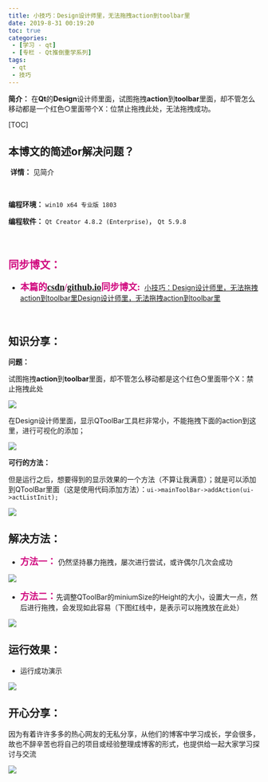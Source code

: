 ```yaml
---
title: 小技巧：Design设计师里，无法拖拽action到toolbar里
date: 2019-8-31 00:19:20
toc: true
categories: 
 - [学习 - qt]
 - [专栏 - Qt推倒重学系列]
tags: 
 - qt
 - 技巧
---
```




**简介：**  在**Qt**的**Design**设计师里面，试图拖拽**action**到**toolbar**里面，却不管怎么移动都是一个红色○里面带个X：位禁止拖拽此处，无法拖拽成功。

<!-- more -->

[TOC]

## 本博文的简述or解决问题？

​		**详情：**  见简介

<br>

**编程环境：**  `win10 x64 专业版 1803`  

**编程软件：**   `Qt Creator 4.8.2 (Enterprise)`， `Qt 5.9.8`

<br>

## <font color=#D0087E  face="幼圆">同步博文：</font>

- <font color=#D0087E  size=4 face="幼圆">**本篇的[csdn](https://blog.csdn.net/qq_33154343)/[github.io](https://touwoyimuli.github.io/)同步博文:** </font> [小技巧：Design设计师里，无法拖拽action到toolbar里Design设计师里，无法拖拽action到toolbar里](https://blog.csdn.net/qq_33154343/article/details/100168170)

<br>

## 知识分享：

**问题：**

试图拖拽**action**到**toolbar**里面，却不管怎么移动都是这个红色○里面带个X：禁止拖拽此处

<img src="https://raw.githubusercontent.com/touwoyimuli/FigureBed/master/img/20190831000617.jpg"/>



在Design设计师里面，显示QToolBar工具栏非常小，不能拖拽下面的action到这里，进行可视化的添加；

<img src="https://raw.githubusercontent.com/touwoyimuli/FigureBed/master/img/20190831000434.jpg"/>



**可行的方法：**

但是运行之后，想要得到的显示效果的一个方法（不算让我满意）；就是可以添加到QToolBar里面（这是使用代码添加方法）：`ui->mainToolBar->addAction(ui->actListInit);`

<img src="https://raw.githubusercontent.com/touwoyimuli/FigureBed/master/img/20190831001448.jpg"/>



## 解决方法：

- <font color=#D0087E size=4 face="幼圆">**方法一：**</font> 仍然坚持暴力拖拽，屡次进行尝试，或许偶尔几次会成功

<img src="https://raw.githubusercontent.com/touwoyimuli/FigureBed/master/img/20190901193120.png"/>



- <font color=#D0087E size=4 face="幼圆">**方法二：**</font>先调整QToolBar的miniumSize的Height的大小，设置大一点，然后进行拖拽，会发现如此容易（下图红线中，是表示可以拖拽放在此处）

<img src="https://raw.githubusercontent.com/touwoyimuli/FigureBed/master/img/20190901193059.png"/>

<br>

## 运行效果：

- 运行成功演示

<img src="https://raw.githubusercontent.com/touwoyimuli/FigureBed/master/img/20190831001314.jpg"/>

<br>

## 开心分享：

因为有着许许多多的热心网友的无私分享，从他们的博客中学习成长，学会很多，故也不辞辛苦也将自己的项目或经验整理成博客的形式，也提供给一起大家学习探讨与交流 

<img src="https://raw.githubusercontent.com/touwoyimuli/FigureBed/master/img/20190829225308.jpg"/>